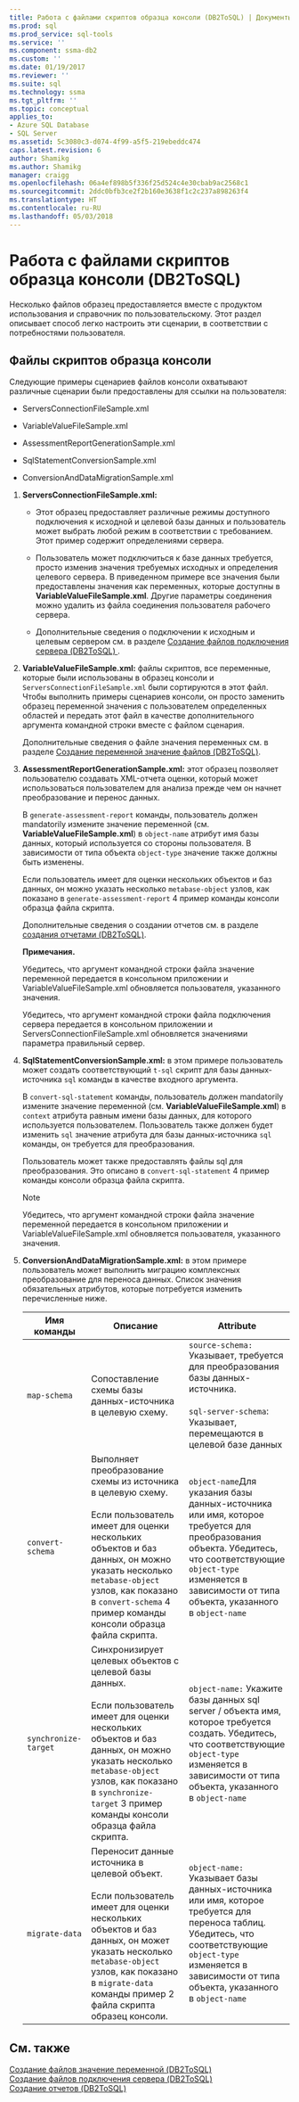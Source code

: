 ```yaml
---
title: Работа с файлами скриптов образца консоли (DB2ToSQL) | Документы Microsoft
ms.prod: sql
ms.prod_service: sql-tools
ms.service: ''
ms.component: ssma-db2
ms.custom: ''
ms.date: 01/19/2017
ms.reviewer: ''
ms.suite: sql
ms.technology: ssma
ms.tgt_pltfrm: ''
ms.topic: conceptual
applies_to:
- Azure SQL Database
- SQL Server
ms.assetid: 5c3080c3-d074-4f99-a5f5-219ebeddc474
caps.latest.revision: 6
author: Shamikg
ms.author: Shamikg
manager: craigg
ms.openlocfilehash: 06a4ef898b5f336f25d524c4e30cbab9ac2568c1
ms.sourcegitcommit: 2ddc0bfb3ce2f2b160e3638f1c2c237a898263f4
ms.translationtype: HT
ms.contentlocale: ru-RU
ms.lasthandoff: 05/03/2018
---
```

# <a name="working-with-the-sample-console-script-files-db2tosql"></a>Работа с файлами скриптов образца консоли (DB2ToSQL)
Несколько файлов образец предоставляется вместе с продуктом использования и справочник по пользовательскому. Этот раздел описывает способ легко настроить эти сценарии, в соответствии с потребностями пользователя.  
  
## <a name="sample-console-script-files"></a>Файлы скриптов образца консоли  
Следующие примеры сценариев файлов консоли охватывают различные сценарии были предоставлены для ссылки на пользователя:  
  
-   ServersConnectionFileSample.xml  
  
-   VariableValueFileSample.xml  
  
-   AssessmentReportGenerationSample.xml  
  
-   SqlStatementConversionSample.xml  
  
-   ConversionAndDataMigrationSample.xml  
  
1.  **ServersConnectionFileSample.xml:**  
  
    -   Этот образец предоставляет различные режимы доступного подключения к исходной и целевой базы данных и пользователь может выбрать любой режим в соответствии с требованием. Этот пример содержит определениями сервера.  
  
    -   Пользователь может подключиться к базе данных требуется, просто изменив значения требуемых исходных и определения целевого сервера. В приведенном примере все значения были предоставлены значения как переменных, которые доступны в **VariableValueFileSample.xml**.  Другие параметры соединения можно удалить из файла соединения пользователя рабочего сервера.  
  
    -   Дополнительные сведения о подключении к исходным и целевым сервером см. в разделе [Создание файлов подключения сервера &#40;DB2ToSQL&#41; ](../../ssma/db2/creating-the-server-connection-files-db2tosql.md) .  
  
2.  **VariableValueFileSample.xml:** файлы скриптов, все переменные, которые были использованы в образец консоли и `ServersConnectionFileSample.xml` были сортируются в этот файл. Чтобы выполнить примеры сценариев консоли, он просто заменить образец переменной значения с пользователем определенных областей и передать этот файл в качестве дополнительного аргумента командной строки вместе с файлом сценария.  
  
    Дополнительные сведения о файле значения переменных см. в разделе [Создание переменной значение файлов &#40;DB2ToSQL&#41;](../../ssma/db2/creating-variable-value-files-db2tosql.md).  
  
3.  **AssessmentReportGenerationSample.xml:** этот образец позволяет пользователю создавать XML-отчета оценки, который может использоваться пользователем для анализа прежде чем он начнет преобразование и перенос данных.  
  
    В `generate-assessment-report` команды, пользователь должен mandatorily измените значение переменной (см. **VariableValueFileSample.xml**) в `object-name` атрибут имя базы данных, который используется со стороны пользователя. В зависимости от типа объекта `object-type` значение также должны быть изменены.  
  
    Если пользователь имеет для оценки нескольких объектов и баз данных, он можно указать несколько `metabase-object` узлов, как показано в `generate-assessment-report` 4 пример команды консоли образца файла скрипта.  
  
    Дополнительные сведения о создании отчетов см. в разделе [создания отчетами &#40;DB2ToSQL&#41;](../../ssma/db2/generating-reports-db2tosql.md).  
  
    **Примечания.**  
  
    Убедитесь, что аргумент командной строки файла значение переменной передается в консольном приложении и VariableValueFileSample.xml обновляется пользователя, указанного значения.  
  
    Убедитесь, что аргумент командной строки файла подключения сервера передается в консольном приложении и ServersConnectionFileSample.xml обновляется значениями параметра правильный сервер.  
  
4.  **SqlStatementConversionSample.xml:** в этом примере пользователь может создать соответствующий `t-sql` скрипт для базы данных-источника `sql` команды в качестве входного аргумента.  
  
    В `convert-sql-statement` команды, пользователь должен mandatorily измените значение переменной (см. **VariableValueFileSample.xml**) в `context` атрибута равным имени базы данных, для которого используется пользователем. Пользователь также должен будет изменить `sql` значение атрибута для базы данных-источника `sql` команды, он требуется для преобразования.  
  
    Пользователь может также предоставлять файлы sql для преобразования. Это описано в `convert-sql-statement` 4 пример команды консоли образца файла скрипта.  
  
    > [!NOTE]  
    > Убедитесь, что аргумент командной строки файла значение переменной передается в консольном приложении и VariableValueFileSample.xml обновляется пользователя, указанного значения.  
  
5.  **ConversionAndDataMigrationSample.xml:** в этом примере пользователь может выполнить миграцию комплексных преобразование для переноса данных. Список значения обязательных атрибутов, которые потребуется изменить перечисленные ниже.  
  
    |Имя команды|Описание|Attribute|  
    |----------------|---------------|-------------|  
    |`map-schema`|Сопоставление схемы базы данных-источника в целевую схему.|`source-schema:` Указывает, требуется для преобразования базы данных-источника.<br /><br />`sql-server-schema`: Указывает, перемещаются в целевой базе данных|  
    |`convert-schema`|Выполняет преобразование схемы из источника в целевую схему.<br /><br />Если пользователь имеет для оценки нескольких объектов и баз данных, он можно указать несколько `metabase-object` узлов, как показано в `convert-schema` 4 пример команды консоли образца файла скрипта.|`object-name`Для указания базы данных-источника или имя, которое требуется для преобразования объекта. Убедитесь, что соответствующие `object-type` изменяется в зависимости от типа объекта, указанного в `object-name`|  
    |`synchronize-target`|Синхронизирует целевых объектов с целевой базы данных.<br /><br />Если пользователь имеет для оценки нескольких объектов и баз данных, он можно указать несколько `metabase-object` узлов, как показано в `synchronize-target` 3 пример команды консоли образца файла скрипта.|`object-name:` Укажите базы данных sql server / объекта имя, которое требуется создать. Убедитесь, что соответствующие `object-type` изменяется в зависимости от типа объекта, указанного в `object-name`|  
    |`migrate-data`|Переносит данные источника в целевой объект.<br /><br />Если пользователь имеет для оценки нескольких объектов и баз данных, он может указать несколько `metabase-object` узлов, как показано в `migrate-data` команды пример 2 файла скрипта образец консоли.|`object-name:` Указывает базы данных-источника или имя, которое требуется для переноса таблиц. Убедитесь, что соответствующие `object-type` изменяется в зависимости от типа объекта, указанного в `object-name`|  
  
## <a name="see-also"></a>См. также  
[Создание файлов значение переменной &#40;DB2ToSQL&#41;](../../ssma/db2/creating-variable-value-files-db2tosql.md)  
[Создание файлов подключения сервера &#40;DB2ToSQL&#41;](../../ssma/db2/creating-the-server-connection-files-db2tosql.md)  
[Создание отчетов &#40;DB2ToSQL&#41;](../../ssma/db2/generating-reports-db2tosql.md)  
  
